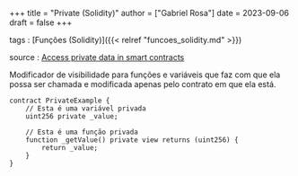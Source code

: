 +++
title = "Private (Solidity)"
author = ["Gabriel Rosa"]
date = 2023-09-06
draft = false
+++

tags
: [Funções (Solidity)]({{< relref "funcoes_solidity.md" >}})

source
: [Access private data in smart contracts](https://learnweb3.io/degrees/ethereum-developer-degree/senior/access-private-data-in-smart-contracts/)

Modificador de visibilidade para funções e variáveis que faz com que ela possa ser chamada e modificada apenas pelo contrato em que ela está.

```solidity
contract PrivateExample {
    // Esta é uma variável privada
    uint256 private _value;

    // Esta é uma função privada
    function _getValue() private view returns (uint256) {
        return _value;
    }
}
```
